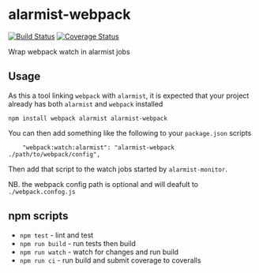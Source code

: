 # alarmist-webpack

[![Build Status](https://travis-ci.org/pghalliday/alarmist-webpack.svg?branch=master)](https://travis-ci.org/pghalliday/alarmist-webpack)
[![Coverage Status](https://coveralls.io/repos/github/pghalliday/alarmist-webpack/badge.svg?branch=master)](https://coveralls.io/github/pghalliday/alarmist-webpack?branch=master)

Wrap webpack watch in alarmist jobs

## Usage

As this a tool linking `webpack` with `alarmist`, it is expected that your project already has both `alarmist` and `webpack` installed

```
npm install webpack alarmist alarmist-webpack
```

You can then add something like the following to your `package.json` scripts

```
    "webpack:watch:alarmist": "alarmist-webpack ./path/to/webpack/config",
```

Then add that script to the watch jobs started by `alarmist-monitor`.

NB. the webpack config path is optional and will deafult to `./webpack.confog.js`

## npm scripts

- `npm test` - lint and test
- `npm run build` - run tests then build
- `npm run watch` - watch for changes and run build
- `npm run ci` - run build and submit coverage to coveralls
